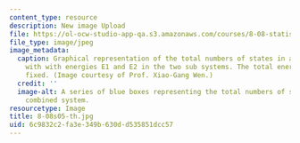 ```yaml
---
content_type: resource
description: New image Upload
file: https://ol-ocw-studio-app-qa.s3.amazonaws.com/courses/8-08-statistical-physics-ii-spring-2005/6c9832c2fa3e349b630dd535851dcc57_8-08s05-th.jpg
file_type: image/jpeg
image_metadata:
  caption: Graphical representation of the total numbers of states in a combined system
    with with energies E1 and E2 in the two sub systems. The total energy E1+E2 is
    fixed. (Image courtesy of Prof. Xiao-Gang Wen.)
  credit: ''
  image-alt: A series of blue boxes representing the total numbers of states in a
    combined system.
resourcetype: Image
title: 8-08s05-th.jpg
uid: 6c9832c2-fa3e-349b-630d-d535851dcc57
---
```

